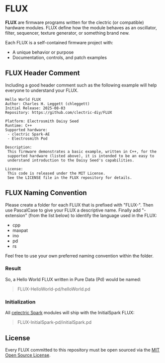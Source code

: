 # FLUX

**FLUX** are firmware programs written for the clectric (or compatible) hardware modules. FLUX define how the module behaves as an oscillator, filter, sequencer, texture generator, or something brand new.

Each FLUX is a self-contained firmware project with:
- A unique behavior or purpose
- Documentation, controls, and patch examples

## FLUX Header Comment
Including a good header comment such as the following example will help everyone to understand your FLUX.

```
Hello World FLUX
Author: Charles H. Leggett (chleggett)
Initial Release: 2025-08-03
Repository: https://github.com/clectric-diy/FLUX
 
Platform: Electrosmith Daisy Seed
Runtime: C++
Supported hardware:
 - clectric Spark-AE
 - Electrosmith Pod

Description:
 This firmware demonstrates a basic example, written in C++, for the
 supported hardware (listed above), it is intended to be an easy to
 understand introduction to the Daisy Seed's capabilities.

License:
 This code is released under the MIT License.
 See the LICENSE file in the FLUX repository for details. 
```

## FLUX Naming Convention
Please create a folder for each FLUX that is prefixed with "FLUX-". Then use PascalCase to give your FLUX a descriptive name. Finally add "-extension" (from the list below) to identify the language used in the FLUX:
- cpp
- maxpat
- ino
- pd
- rs

Feel free to use your own preferred naming convention within the folder.

### Result
So, a Hello World FLUX written in Pure Data (Pd) would be named:
> FLUX-HelloWorld-pd/helloWorld.pd

### Initialization
All [celectric Spark](https://github.com/clectric-diy/Spark-AE) modules will ship with the InitialSpark FLUX:
> FLUX-InitialSpark-pd/initialSpark.pd

## License
Every FLUX committed to this repository must be open sourced via the [MIT Open Source License](https://tlo.mit.edu/understand-ip/exploring-mit-open-source-license-comprehensive-guide).
